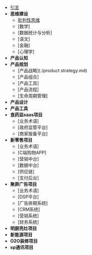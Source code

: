 * [引言](./README.md)
* **思维建设** 
   * [批判性思维](./ppxsw.md)
    * [数学]
    * [数据统计与分析]
    * [语文]
    * [金融]
    * [心理学]
* **产品认知** 
* **产品规划** 
    * [产品战略](./product strategy.md)
    * [产品组合] 
    * [产品工具] 
    * [产品流程] 
    * [生命周期管理] 
* **产品设计** 
* **产品工具** 
* **食药监saas项目** 
   * [业务术语] 
   * [政府监管平台] 
   * [商家报备平台] 
* **新零售项目** 
    * [业务术语] 
    * [C端购物APP] 
    * [营销中台]
    * [数据中台] 
    * [供应链]
    * [支付后台]   
* **聚屏广告项目** 
    * [业务术语] 
    * [DSP平台] 
    * [广告排期系统] 
    * [CRM系统] 
    * [营销系统] 
    * [财务系统] 
* **明厨亮灶项目** 
* **新能源项目** 
* **O2O装修项目** 
* **sp通讯项目** 